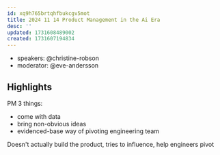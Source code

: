 ```yaml
---
id: xq9h765brtqhfbukcgv5mot
title: 2024 11 14 Product Management in the Ai Era
desc: ''
updated: 1731608489002
created: 1731607194834
---
```


- speakers: @christine-robson 
- moderator: @eve-andersson

## Highlights

PM 3 things:
- come with data
- bring non-obvious ideas
- evidenced-base way of pivoting engineering team

Doesn't actually build the product, tries to influence, help engineers pivot



